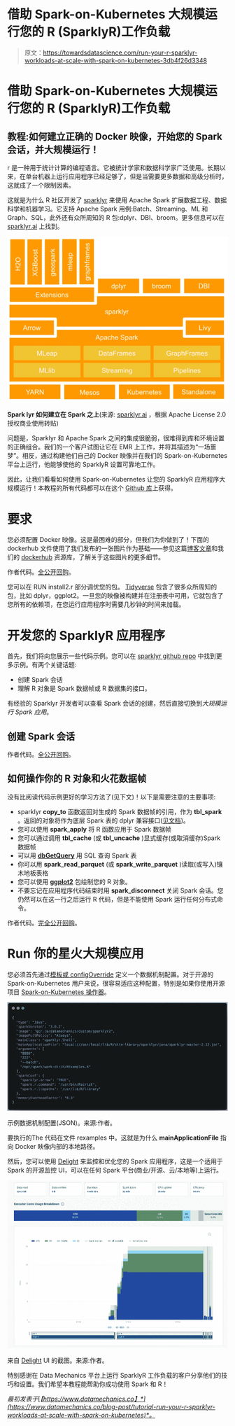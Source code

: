 # 借助 Spark-on-Kubernetes 大规模运行您的 R (SparklyR)工作负载

> 原文：<https://towardsdatascience.com/run-your-r-sparklyr-workloads-at-scale-with-spark-on-kubernetes-3db4f26d3348>

# 借助 Spark-on-Kubernetes 大规模运行您的 R (SparklyR)工作负载

## 教程:如何建立正确的 Docker 映像，开始您的 Spark 会话，并大规模运行！

r 是一种用于统计计算的编程语言。它被统计学家和数据科学家广泛使用。长期以来，在单台机器上运行应用程序已经足够了，但是当需要更多数据和高级分析时，这就成了一个限制因素。

这就是为什么 R 社区开发了 [sparklyr](https://spark.rstudio.com/) 来使用 Apache Spark 扩展数据工程、数据科学和机器学习。它支持 Apache Spark 用例:Batch、Streaming、ML 和 Graph、SQL，此外还有众所周知的 R 包:dplyr、DBI、broom。更多信息可以在 [sparklyr.ai](https://sparklyr.ai) 上找到。

![](img/874989d1d1c43d78b694bd569a25bde4.png)

**Spark lyr 如何建立在 Spark 之上**(来源: [sparklyr.ai](https://sparklyr.ai) ，根据 Apache License 2.0 授权商业使用转贴)

问题是，Sparklyr 和 Apache Spark 之间的集成很脆弱，很难得到库和环境设置的正确组合。我们的一个客户试图让它在 EMR 上工作，并将其描述为“一场噩梦”。相反，通过构建他们自己的 Docker 映像并在我们的 Spark-on-Kubernetes 平台上运行，他能够使他的 SparklyR 设置可靠地工作。

因此，让我们看看如何使用 Spark-on-Kubernetes 让您的 SparklyR 应用程序大规模运行！本教程的所有代码都可以在这个 [Github 库](https://github.com/datamechanics/examples/tree/main/sparklyr-example)上获得。

# 要求

您必须配置 Docker 映像。这是最困难的部分，但我们为你做到了！下面的 dockerhub 文件使用了我们发布的一张图片作为基础——参见这篇[博客文章](https://www.datamechanics.co/blog-post/optimized-spark-docker-images-now-available)和我们的 [dockerhub](https://hub.docker.com/r/datamechanics/spark) 资源库，了解关于这些图片的更多细节。‍

作者代码。[全公开回购](https://github.com/datamechanics/examples/tree/main/sparklyr-example)。

您可以在 RUN install2.r 部分调优您的包。 [Tidyverse](https://www.tidyverse.org/) 包含了很多众所周知的包，比如 dplyr，ggplot2。一旦您的映像被构建并在注册表中可用，它就包含了您所有的依赖项，在您运行应用程序时需要几秒钟的时间来加载。

# 开发您的 SparklyR 应用程序

首先，我们将向您展示一些代码示例。您可以在 [sparklyr github repo](https://github.com/sparklyr/sparklyr) 中找到更多示例。有两个关键话题:

*   创建 Spark 会话
*   理解 R 对象是 Spark 数据帧或 R 数据集的接口。

有经验的 Sparklyr 开发者可以查看 Spark 会话的创建，然后直接切换到*大规模运行 Spark 应用*。

## 创建 Spark 会话

作者代码。[全公开回购](https://github.com/datamechanics/examples/tree/main/sparklyr-example)。

## 如何操作你的 R 对象和火花数据帧

没有比阅读代码示例更好的学习方法了(见下文)！以下是需要注意的主要事项:

*   sparklyr **copy_to** 函数返回对生成的 Spark 数据帧的引用，作为 **tbl_spark** 。返回的对象将作为底层 Spark 表的 dplyr 兼容接口([见文档](https://dplyr.tidyverse.org/reference/copy_to.html))。
*   您可以使用 **spark_apply** 将 R 函数应用于 Spark 数据帧
*   您可以通过调用 **tbl_cache** (或 **tbl_uncache** )显式缓存(或取消缓存)Spark 数据帧
*   可以用 [**dbGetQuery**](https://www.rstudio.com/blog/sparklyr-r-interface-for-apache-spark/) 用 SQL 查询 Spark 表
*   你可以用 **spark_read_parquet** (或 **spark_write_parquet** )读取(或写入)镶木地板表格
*   您可以使用 [**ggplot2**](https://datacarpentry.org/R-ecology-lesson/04-visualization-ggplot2.html) 包绘制您的 R 对象。
*   不要忘记在应用程序代码结束时用 **spark_disconnect** 关闭 Spark 会话。您仍然可以在这一行之后运行 R 代码，但是不能使用 Spark 运行任何分布式命令。

作者代码。[完全公开回购](https://github.com/datamechanics/examples/tree/main/sparklyr-example)。

# R‍un 你的星火大规模应用

您必须首先通过[模板或 configOverride](https://docs.datamechanics.co/docs/first-application) 定义一个数据机制配置。对于开源的 Spark-on-Kubernetes 用户来说，很容易适应这种配置，特别是如果你使用开源项目 [Spark-on-Kubernetes 操作器](https://github.com/GoogleCloudPlatform/spark-on-k8s-operator)。

![](img/4253943ec390c4218d7c726ff8da566d.png)

示例数据机制配置(JSON)。来源:作者。

要执行的‍The 代码在文件 rexamples 中。这就是为什么 **mainApplicationFile** 指向 Docker 映像内部的本地路径。

然后，您可以使用 [Delight](https://github.com/datamechanics/delight) 来监控和优化您的 Spark 应用程序，这是一个适用于 Spark 的开源监控 UI，可以在任何 Spark 平台(商业/开源、云/本地等)上运行。

![](img/84544770eb28f9d9bdfccfa3697965ec.png)

来自 [Delight](https://www.datamechanics.co/delight) UI 的截图。来源:作者。

特别感谢在 Data Mechanics 平台上运行 SparklyR 工作负载的客户分享他们的技巧和设置。我们希望本教程能帮助你成功使用 Spark 和 R！

*最初发表于*[*【https://www.datamechanics.co】*](https://www.datamechanics.co/blog-post/tutorial-run-your-r-sparklyr-workloads-at-scale-with-spark-on-kubernetes)*。*